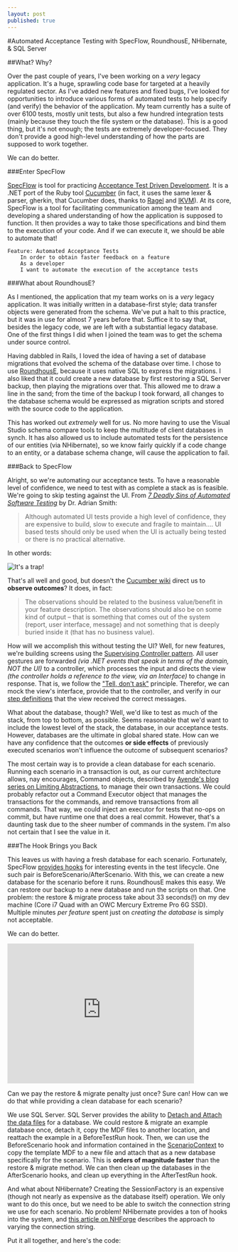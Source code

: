 ```yaml
---
layout: post
published: true
---
```


#Automated Acceptance Testing with SpecFlow, RoundhousE, NHibernate, & SQL Server

##What? Why?

Over the past couple of years, I've been working on a *very* legacy application. It's a huge, sprawling code base for targeted at a heavily regulated sector. As I've added new features and fixed bugs, I've looked for opportunities to introduce various forms of automated tests to help specify (and verify) the behavior of the application. My team currently has a suite of over 6100 tests, mostly unit tests, but also a few hundred integration tests (mainly because they touch the file system or the database). This is a good thing, but it's not enough; the tests are extremely developer-focused. They don't provide a good high-level understanding of how the parts are supposed to work together. 

We can do better.

###Enter SpecFlow

[SpecFlow](http://http://www.specflow.org/) is tool for practicing [Acceptance Test Driven Development](http://testobsessed.com/2008/12/acceptance-test-driven-development-atdd-an-overview/). It is a .NET port of the Ruby tool [Cucumber](http://cukes.info) (in fact, it uses the same lexer & parser, gherkin, that Cucumber does, thanks to [Ragel](http://www.complang.org/ragel/) and [IKVM](http://www.ikvm.net/)). At its core, SpecFlow is a tool for facilitating communication among the team and developing a shared understanding of how the application is supposed to function. It then provides a way to take those specifications and bind them to the execution of your code. And if we can execute it, we should be able to automate that!

	Feature: Automated Acceptance Tests
		In order to obtain faster feedback on a feature
    	As a developer
    	I want to automate the execution of the acceptance tests

###What about RoundhousE?

As I mentioned, the application that my team works on is a *very* legacy application. It was initially written in a database-first style; data transfer objects were generated from the schema. We've put a halt to this practice, but it was in use for almost 7 years before that. Suffice it to say that, besides the legacy code, we are left with a substantial legacy database. One of the first things I did when I joined the team was to get the schema under source control. 

Having dabbled in Rails, I loved the idea of having a set of database migrations that evolved the schema of the database over time. I chose to use [RoundhousE](https://github.com/chucknorris/roundhouse/wiki), because it uses native SQL to express the migrations. I also liked that it could create a new database by first restoring a SQL Server backup, then playing the migrations over that. This allowed me to draw a line in the sand; from the time of the backup I took forward, all changes to the database schema would be expressed as migration scripts and stored with the source code to the application.

This has worked out *extremely* well for us. No more having to use the Visual Studio schema compare tools to keep the multitude of client databases in synch. It has also allowed us to include automated tests for the persistence of our entities (via NHibernate), so we know fairly quickly if a code change to an entity, or a database schema change, will cause the application to fail.

###Back to SpecFlow

Alright, so we're automating our acceptance tests. To have a reasonable level of confidence, we need to test with as complete a stack as is feasible. We're going to skip testing against the UI. From *[7 Deadly Sins of Automated Software Testing](http://www.agileengineeringdesign.com/2012/01/7-deadly-sins-of-automated-software-testing/)* by Dr. Adrian Smith:
> Although automated UI tests provide a high level of confidence, they are expensive to build, slow to execute and fragile to maintain.... UI based tests should only be used when the UI is actually being tested or there is no practical alternative.

In other words:

![It's a trap!](http://laughingsquid.com/wp-content/uploads/its-a-trap-20100127-143341.jpg "It's a trap!")

That's all well and good, but doesn't the [Cucumber wiki](https://github.com/cucumber/cucumber/wiki/Given-When-Then) direct us to **observe outcomes**? It does, in fact:

>The observations should be related to the business value/benefit in your feature description. The observations should also be on some kind of output – that is something that comes out of the system (report, user interface, message) and not something that is deeply buried inside it (that has no business value).

How will we accomplish this without testing the UI? Well, for new features, we're building screens using the [Supervising Controller pattern](http://martinfowler.com/eaaDev/SupervisingPresenter.html). All user gestures are forwarded *(via .NET events that speak in terms of the domain, NOT the UI)* to a controller, which processes the input and directs the view *(the controller holds a reference to the view, via an Interface)* to change in response. That is, we follow the ["Tell, don't ask"](http://pragprog.com/articles/tell-dont-ask) principle. Therefor, we can mock the view's interface, provide that to the controller, and verify in our [step definitions](https://github.com/techtalk/SpecFlow/wiki/Step-Definitions) that the view received the correct messages.

What about the database, though? Well, we'd like to test as much of the stack, from top to bottom, as possible. Seems reasonable that we'd want to include the lowest level of the stack, the database, in our acceptance tests. However, databases are the ultimate in global shared state. How can we have any confidence that the outcomes **or side effects** of previously executed scenarios won't influence the outcome of subsequent scenarios? 

The most certain way is to provide a clean database for each scenario. Running each scenario in a transaction is out, as our current architecture allows, nay encourages, Command objects, described by [Ayende's blog series on Limiting Abstractions](http://ayende.com/blog/154209/limit-your-abstractions-refactoring-toward-reduced-abstractions), to manage their own transactions. We could probably refactor out a Command Executor object that manages the transactions for the commands, and remove transactions from all commands. That way, we could inject an executor for tests that no-ops on commit, but have runtime one that does a real commit. However, that's a daunting task due to the sheer number of commands in the system. I'm also not certain that I see the value in it.

###The Hook Brings you Back

This leaves us with having a fresh database for each scenario. Fortunately, SpecFlow [provides hooks](https://github.com/techtalk/SpecFlow/wiki/Hooks) for interesting events in the test lifecycle. One such pair is BeforeScenario/AfterScenario. With this, we can create a new database for the scenario before it runs. RoundhousE makes this easy. We can restore our backup to a new database and run the scripts on that. One problem: the restore & migrate process take about 33 seconds(!) on my dev machine (Core i7 Quad with an OWC Mercury Extreme Pro 6G SSD). Multiple minutes *per feature* spent just on *creating the database* is simply not acceptable.

We can do better.

<iframe width="420" height="315" src="https://www.youtube-nocookie.com/embed/pdz5kCaCRFM" frameborder="0" allowfullscreen="allowfullscreen"></iframe>

Can we pay the restore & migrate penalty just once? Sure can! 
How can we do that while providing a clean database for each scenario?

We use SQL Server. SQL Server provides the ability to [Detach and Attach the data files](http://msdn.microsoft.com/en-us/library/ms190794.aspx) for a database. We could restore & migrate an example database once, detach it, copy the MDF files to another location, and reattach the example in a BeforeTestRun hook. Then, we can use the BeforeScenario hook and information contained in the [ScenarioContext](https://github.com/techtalk/SpecFlow/wiki/ScenarioContext) to copy the template MDF to a new file and attach that as a new database specifically for the scenario. This is **orders of magnitude faster** than the restore & migrate method. We can then clean up the databases in the AfterScenario hooks, and clean up everything in the AfterTestRun hook.

And what about NHibernate? Creating the SessionFactory is an expensive (though not nearly as expensive as the database itself) operation. We only want to do this once, but we need to be able to switch the connection string we use for each scenario. No problem! NHibernate provides a ton of hooks into the system, and [this article on NHForge](http://nhforge.org/wikis/howtonh/dynamically-change-user-info-in-connection-string.aspx) describes the approach to varying the connection string.  

Put it all together, and here's the code:

<script src="https://gist.github.com/hotgazpacho/5022723.js"></script>